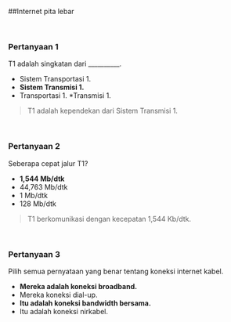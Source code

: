 ##Internet pita lebar

<br>

### Pertanyaan 1

T1 adalah singkatan dari __________.

* Sistem Transportasi 1.
* **Sistem Transmisi 1.**
* Transportasi 1.
*Transmisi 1.

> T1 adalah kependekan dari Sistem Transmisi 1.
<br>

### Pertanyaan 2

Seberapa cepat jalur T1?

* **1,544 Mb/dtk**
* 44,763 Mb/dtk
* 1 Mb/dtk
* 128 Mb/dtk

> T1 berkomunikasi dengan kecepatan 1,544 Kb/dtk.
<br>

### Pertanyaan 3

Pilih semua pernyataan yang benar tentang koneksi internet kabel.

* **Mereka adalah koneksi broadband.**
* Mereka koneksi dial-up.
* **Itu adalah koneksi bandwidth bersama.**
* Itu adalah koneksi nirkabel.
